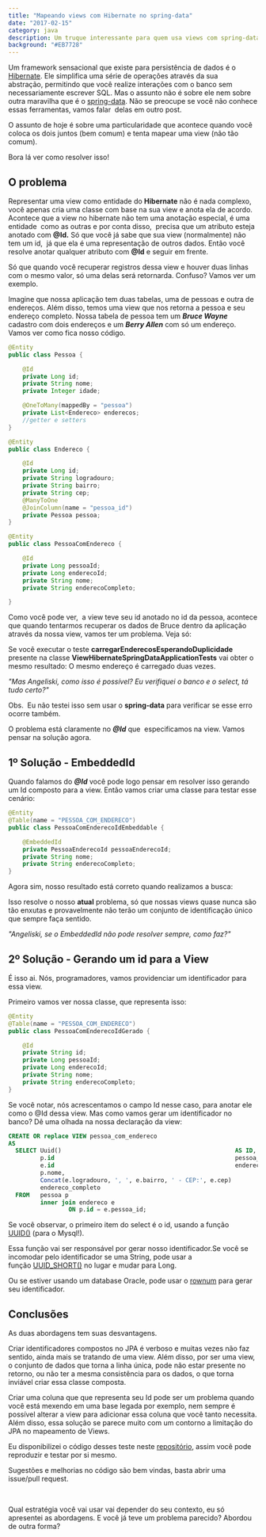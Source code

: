 ```yaml
---
title: "Mapeando views com Hibernate no spring-data"
date: "2017-02-15"
category: java
description: Um truque interessante para quem usa views com spring-data
background: "#EB7728"
---
```


Um framework sensacional que existe para persistência de dados é o [Hibernate](http://hibernate.org/). Ele simplifica uma série de operações através da sua abstração, permitindo que você realize interações com o banco sem necessariamente escrever SQL. Mas o assunto não é sobre ele nem sobre outra maravilha que é o [spring-data](http://projects.spring.io/spring-data/). Não se preocupe se você não conhece essas ferramentas, vamos falar  delas em outro post.

O assunto de hoje é sobre uma particularidade que acontece quando você coloca os dois juntos (bem comum) e tenta mapear uma view (não tão comum).

Bora lá ver como resolver isso!

## O problema

Representar uma view como entidade do **Hibernate** não é nada complexo, você apenas cria uma classe com base na sua view e anota ela de acordo. Acontece que a view no hibernate não tem uma anotação especial, é uma entidade  como as outras e por conta disso,  precisa que um atributo esteja anotado com **@Id.** Só que você já sabe que sua view (normalmente) não tem um id,  já que ela é uma representação de outros dados. Então você resolve anotar qualquer atributo com **@Id** e seguir em frente.

Só que quando você recuperar registros dessa view e houver duas linhas com o mesmo valor, só uma delas será retornarda. Confuso? Vamos ver um exemplo.

Imagine que nossa aplicação tem duas tabelas, uma de pessoas e outra de endereços. Além disso, temos uma view que nos retorna a pessoa e seu endereço completo. Nossa tabela de pessoa tem um _**Bruce Wayne**_ cadastro com dois endereços e um _**Berry Allen**_ com só um endereço. Vamos ver como fica nosso código.

```java
@Entity
public class Pessoa {

    @Id
    private Long id;
    private String nome;
    private Integer idade;

    @OneToMany(mappedBy = "pessoa")
    private List<Endereco> enderecos;
    //getter e setters
}

@Entity
public class Endereco {

    @Id
    private Long id;
    private String logradouro;
    private String bairro;
    private String cep;
    @ManyToOne
    @JoinColumn(name = "pessoa_id")
    private Pessoa pessoa;
}

@Entity
public class PessoaComEndereco {

    @Id
    private Long pessoaId;
    private Long enderecoId;
    private String nome;
    private String enderecoCompleto;

}
```

Como você pode ver,  a view teve seu id anotado no id da pessoa, acontece que quando tentarmos recuperar os dados de Bruce dentro da aplicação através da nossa view, vamos ter um problema. Veja só:

<ImagePoster caption="Intellij mostrando o registro duplicado" src="/assets/img/erro-intellij-endereco-duplicado.png"></ImagePoster>

Se você executar o teste **carregarEnderecosEsperandoDuplicidade** presente na classe **ViewHibernateSpringDataApplicationTests** vai obter o mesmo resultado: O mesmo endereço é carregado duas vezes.

_"Mas Angeliski, como isso é possível? Eu verifiquei o banco e o select, tá tudo certo?"_

Obs.  Eu não testei isso sem usar o **spring-data** para verificar se esse erro ocorre também.

O problema está claramente no _**@Id**_ que  especificamos na view. Vamos pensar na solução agora.

## 1º Solução - EmbeddedId

Quando falamos do _**@Id**_ você pode logo pensar em resolver isso gerando um Id composto para a view. Então vamos criar uma classe para testar esse cenário: 

```java
@Entity
@Table(name = "PESSOA_COM_ENDERECO")
public class PessoaComEnderecoIdEmbeddable {

    @EmbeddedId
    private PessoaEnderecoId pessoaEnderecoId;
    private String nome;
    private String enderecoCompleto;
}
```

Agora sim, nosso resultado está correto quando realizamos a busca:

<ImagePoster caption="Intellij mostrando apenas um registro" src="/assets/img/busca-correta-embeddedid.png"></ImagePoster>

Isso resolve o nosso **atual** problema, só que nossas views quase nunca são tão enxutas e provavelmente não terão um conjunto de identificação único que sempre faça sentido.

_"Angeliski, se o EmbeddedId não pode resolver sempre, como faz?"_

## 2º Solução - Gerando um id para a View

É isso ai. Nós, programadores, vamos providenciar um identificador para essa view.

Primeiro vamos ver nossa classe, que representa isso: 

```java
@Entity
@Table(name = "PESSOA_COM_ENDERECO")
public class PessoaComEnderecoIdGerado {

    @Id
    private String id;
    private Long pessoaId;
    private Long enderecoId;
    private String nome;
    private String enderecoCompleto;
}
```

Se você notar, nós acrescentamos o campo Id nesse caso, para anotar ele como o @Id dessa view. Mas como vamos gerar um identificador no banco? Dê uma olhada na nossa declaração da view: 
```sql
CREATE OR replace VIEW pessoa_com_endereco 
AS 
  SELECT Uuid()                                                 AS ID, 
         p.id                                                   pessoa_id, 
         e.id                                                   endereco_id, 
         p.nome, 
         Concat(e.logradouro, ', ', e.bairro, ' - CEP:', e.cep) 
         endereco_completo 
  FROM   pessoa p 
         inner join endereco e 
                 ON p.id = e.pessoa_id; 
```


Se você observar, o primeiro item do select é o id, usando a função [UUID()](https://dev.mysql.com/doc/refman/5.7/en/miscellaneous-functions.html#function_uuid) (para o Mysql!).

Essa função vai ser responsável por gerar nosso identificador.Se você se incomodar pelo identificador se uma String, pode usar a função [UUID\_SHORT()](https://dev.mysql.com/doc/refman/5.7/en/miscellaneous-functions.html#function_uuid-short) no lugar e mudar para Long.

Ou se estiver usando um database Oracle, pode usar o [rownum](https://www.techonthenet.com/oracle/functions/rownum.php) para gerar seu identificador.

## Conclusões

As duas abordagens tem suas desvantagens.

Criar identificadores compostos no JPA é verboso e muitas vezes não faz sentido, ainda mais se tratando de uma view. Além disso, por ser uma view, o conjunto de dados que torna a linha única, pode não estar presente no retorno, ou não ter a mesma consistência para os dados, o que torna inviável criar essa classe composta.

Criar uma coluna que que representa seu Id pode ser um problema quando você está mexendo em uma base legada por exemplo, nem sempre é possível alterar a view para adicionar essa coluna que você tanto necessita. Além disso, essa solução se parece muito com um contorno a limitação do JPA no mapeamento de Views.

Eu disponibilizei o código desses teste neste [repositório](https://github.com/angeliski/view-hibernate-spring-data), assim você pode reproduzir e testar por si mesmo.

Sugestões e melhorias no código são bem vindas, basta abrir uma issue/pull request.

 

Qual estratégia você vai usar vai depender do seu contexto, eu só apresentei as abordagens. E você já teve um problema parecido? Abordou de outra forma?

<Signature></Signature>